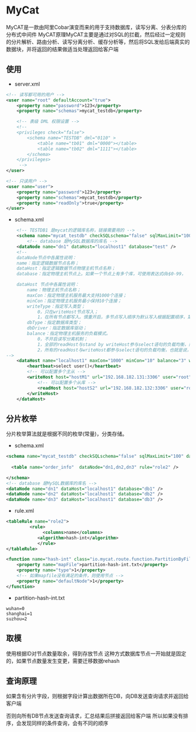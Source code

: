 # MyCat

MyCAT是一款由阿里Cobar演变而来的用于支持数据库，读写分离、分表分库的分布式中间件
MyCAT原理MyCAT主要是通过对SQL的拦截，然后经过一定规则的分片解析、路由分析、读写分离分析、缓存分析等，然后将SQL发给后端真实的数据块，并将返回的结果做适当处理返回给客户端

## 使用

- server.xml

```xml
<!-- 读写都可用的用户 -->
<user name="root" defaultAccount="true">
    <property name="password">123</property>
    <property name="schemas">mycat_testdb</property>

    <!-- 表级 DML 权限设置 -->
    <!--        
    <privileges check="false">
        <schema name="TESTDB" dml="0110" >
            <table name="tb01" dml="0000"></table>
            <table name="tb02" dml="1111"></table>
        </schema>
    </privileges>       
     -->
</user>

<!-- 只读用户 -->
<user name="user">
    <property name="password">123</property>
    <property name="schemas">mycat_testdb</property>
    <property name="readOnly">true</property>
</user>
```

- schema.xml

```xml
    <!-- TESTDB1 是mycat的逻辑库名称，链接需要用的 -->
    <schema name="mycat_testdb" checkSQLschema="false" sqlMaxLimit="100" dataNode="dn1"></schema>
        <!-- database 是MySQL数据库的库名 -->
    <dataNode name="dn1" dataHost="localhost1" database="test" />
    <!--
    dataNode节点中各属性说明：
    name：指定逻辑数据节点名称；
    dataHost：指定逻辑数据节点物理主机节点名称；
    database：指定物理主机节点上。如果一个节点上有多个库，可使用表达式db$0-99，     表示指定0-99这100个数据库；

    dataHost 节点中各属性说明：
        name：物理主机节点名称；
        maxCon：指定物理主机服务最大支持1000个连接；
        minCon：指定物理主机服务最小保持10个连接；
        writeType：指定写入类型；
            0，只在writeHost节点写入；
            1，在所有节点都写入。慎重开启，多节点写入顺序为默认写入根据配置顺序，第一个挂掉切换另一个；
        dbType：指定数据库类型；
        dbDriver：指定数据库驱动；
        balance：指定物理主机服务的负载模式。
            0，不开启读写分离机制；
            1，全部的readHost与stand by writeHost参与select语句的负载均衡，简单的说，当双主双从模式(M1->S1，M2->S2，并且M1与 M2互为主备)，正常情况下，M2,S1,S2都参与select语句的负载均衡；
            2，所有的readHost与writeHost都参与select语句的负载均衡，也就是说，当系统的写操作压力不大的情况下，所有主机都可以承担负载均衡；
-->
    <dataHost name="localhost1" maxCon="1000" minCon="10" balance="3" writeType="0" dbType="mysql" dbDriver="native" switchType="1"  slaveThreshold="100">
        <heartbeat>select user()</heartbeat>
        <!-- 可以配置多个主从 -->
        <writeHost host="hostM1" url="192.168.182.131:3306" user="root" password="123">
            <!-- 可以配置多个从库 -->
            <readHost host="hostS2" url="192.168.182.132:3306" user="root" password="123" />
        </writeHost>
    </dataHost>
```

## 分片枚举

分片枚举算法就是根据不同的枚举(常量)，分类存储。

- schema.xml

```xml
<schema name="mycat_testdb" checkSQLschema="false" sqlMaxLimit="100" dataNode="dn1">
 
  <table name="order_info"  dataNode="dn1,dn2,dn3" rule="role2" /> 

</schema>
<!-- database 是MySQL数据库的库名 -->
<dataNode name="dn1" dataHost="localhost1" database="db1" />
<dataNode name="dn2" dataHost="localhost1" database="db2" />
<dataNode name="dn3" dataHost="localhost1" database="db3" />
```

- rule.xml

```xml
<tableRule name="role2">
         <rule>
              <columns>name</columns>
            <algorithm>hash-int</algorithm>
            </rule>
</tableRule>

<function name="hash-int" class="io.mycat.route.function.PartitionByFileMap">
	<property name="mapFile">partition-hash-int.txt</property>
	<property name="type">1</property>
    <!-- 如果mapfile没有满足的条件，则使用节点 -->
	<property name="defaultNode">1</property>
</function>
```

- partition-hash-int.txt

```text
wuhan=0
shanghai=1
suzhou=2
```

## 取模

使用根据ID对节点数量取余，得到存放节点
这种方式数据库节点一开始就是固定的，如果节点数量发生变更，需要迁移数据rehash

## 查询原理

如果含有分片字段，则根据字段计算出数据所在DB，向DB发送查询请求并返回给客户端

否则向所有DB节点发送查询请求，汇总结果后拼接返回给客户端
所以如果没有排序，会发现同样的条件查询，会有不同的顺序